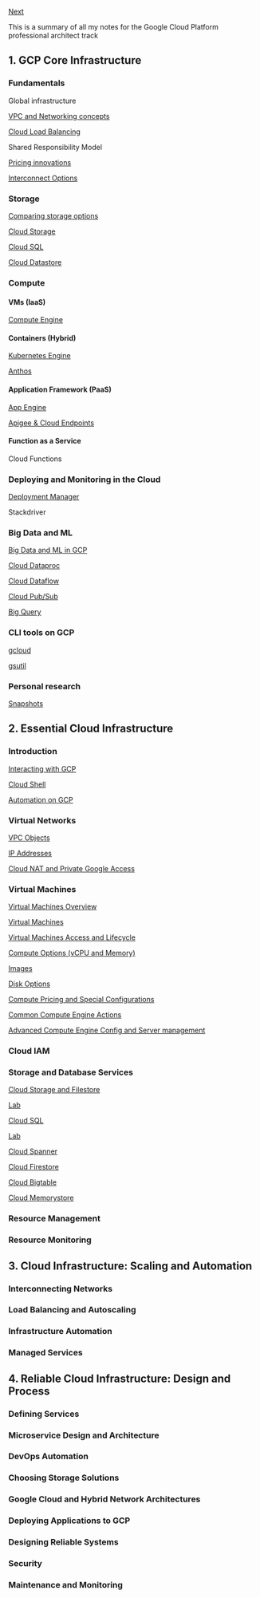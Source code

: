 [Next](https://github.com/paulowe/gcp/blob/main/gcp-core-infrastructure/vpc-networks.md)

This is a summary of all my notes for the Google Cloud Platform professional architect track

## 1. GCP Core Infrastructure                                                                                                                                           
### Fundamentals
Global infrastructure

[VPC and Networking concepts](https://github.com/paulowe/gcp/blob/main/gcp-core-infrastructure/vpc-networks.md)

[Cloud Load Balancing](https://github.com/paulowe/gcp/blob/main/gcp-core-infrastructure/cloud-load-balancer.md)

Shared Responsibility Model

[Pricing innovations](https://github.com/paulowe/gcp/blob/main/gcp-core-infrastructure/pricing.md)

[Interconnect Options](https://github.com/paulowe/gcp/blob/main/gcp-core-infrastructure/interconnect-options.md)
### Storage
[Comparing storage options](https://github.com/paulowe/gcp/blob/main/gcp-core-infrastructure/comparing-storage-options.md) 

[Cloud Storage](https://github.com/paulowe/gcp/blob/main/gcp-core-infrastructure/storage.md)

[Cloud SQL](https://github.com/paulowe/gcp/blob/main/gcp-core-infrastructure/cloud-sql.md)

[Cloud Datastore](https://github.com/paulowe/gcp/blob/main/gcp-core-infrastructure/cloud-datastore.md)
### Compute

#### VMs (IaaS)
[Compute Engine](https://github.com/paulowe/gcp/blob/main/gcp-core-infrastructure/compute-engine.md)
#### Containers (Hybrid)
[Kubernetes Engine](https://github.com/paulowe/gcp/blob/main/gcp-core-infrastructure/kubernetes-engine.md)

[Anthos](https://github.com/paulowe/gcp/blob/main/gcp-core-infrastructure/anthos.md)  
#### Application Framework (PaaS)
[App Engine](https://github.com/paulowe/gcp/blob/main/gcp-core-infrastructure/app-engine.md)

[Apigee & Cloud Endpoints](https://github.com/paulowe/gcp/blob/main/gcp-core-infrastructure/apigee_cloud-endpoints.md)

#### Function as a Service

Cloud Functions

### Deploying and Monitoring in the Cloud
[Deployment Manager](https://github.com/paulowe/gcp/blob/main/gcp-core-infrastructure/deployment-manager.md)

Stackdriver

### Big Data and ML
[Big Data and ML in GCP](https://github.com/paulowe/gcp/blob/main/gcp-core-infrastructure/big_data_ml.md)

[Cloud Dataproc](https://github.com/paulowe/gcp/blob/main/gcp-core-infrastructure/dataproc.md)

[Cloud Dataflow](https://github.com/paulowe/gcp/blob/main/gcp-core-infrastructure/dataflow.md)

[Cloud Pub/Sub](https://github.com/paulowe/gcp/blob/main/gcp-core-infrastructure/cloud-pubsub.md)

[Big Query](https://github.com/paulowe/gcp/blob/main/gcp-core-infrastructure/bigquery.md)

### CLI tools on GCP 
[gcloud](https://github.com/paulowe/gcp/blob/main/gcp-core-infrastructure/gcloud.md)

[gsutil](https://github.com/paulowe/gcp/blob/main/gcp-core-infrastructure/gsutil.md)

### Personal research
[Snapshots](https://github.com/paulowe/gcp/blob/main/gcp-core-infrastructure/snapshots.md)

## 2. Essential Cloud Infrastructure
### Introduction
[Interacting with GCP](https://github.com/paulowe/gcp/blob/main/interacting-with-gcp.md)

[Cloud Shell](https://github.com/paulowe/gcp/blob/main/cloud-shell.md)

[Automation on GCP](https://github.com/paulowe/gcp/blob/main/automation-on-gcp.md)

### Virtual Networks
[VPC Objects](https://github.com/paulowe/gcp/blob/main/vpc-objects.md)

[IP Addresses](https://github.com/paulowe/gcp/blob/main/ip-addresses.md)

[Cloud NAT and Private Google Access](https://github.com/paulowe/gcp/blob/main/cloud-nat-pga.md)

### Virtual Machines

[Virtual Machines Overview](https://github.com/paulowe/gcp/blob/main/virtual-machines-overview.md)

[Virtual Machines](https://github.com/paulowe/gcp/blob/main/virtual-machines.md)

[Virtual Machines Access and Lifecycle](https://github.com/paulowe/gcp/blob/main/vm-access-lifecycle.md)

[Compute Options (vCPU and Memory)](https://github.com/paulowe/gcp/blob/main/compute-options.md)

[Images](https://github.com/paulowe/gcp/blob/main/images.md)

[Disk Options](https://github.com/paulowe/gcp/blob/main/disk-options.md)

[Compute Pricing and Special Configurations](https://github.com/paulowe/gcp/blob/main/vm-pricing-special-configs.md)

[Common Compute Engine Actions](https://github.com/paulowe/gcp/blob/main/compute-engine-actions.md)

[Advanced Compute Engine Config and Server management](https://github.com/paulowe/gcp/blob/main/mc-server-lab.md)

### Cloud IAM

### Storage and Database Services
[Cloud Storage and Filestore](https://github.com/paulowe/gcp/blob/main/cloud-.md)

[Lab](https://github.com/paulowe/gcp/blob/main/cloud-.md)

[Cloud SQL](https://github.com/paulowe/gcp/blob/main/cloud-.md)

[Lab](https://github.com/paulowe/gcp/blob/main/cloud-.md)

[Cloud Spanner](https://github.com/paulowe/gcp/blob/main/cloud-.md)

[Cloud Firestore](https://github.com/paulowe/gcp/blob/main/cloud-.md)

[Cloud Bigtable](https://github.com/paulowe/gcp/blob/main/cloud-.md)

[Cloud Memorystore](https://github.com/paulowe/gcp/blob/main/cloud-.md)

### Resource Management

### Resource Monitoring

## 3. Cloud Infrastructure: Scaling and Automation
### Interconnecting Networks

### Load Balancing and Autoscaling

### Infrastructure Automation

### Managed Services

## 4. Reliable Cloud Infrastructure: Design and Process
### Defining Services

### Microservice Design and Architecture

### DevOps Automation

### Choosing Storage Solutions

### Google Cloud and Hybrid Network Architectures

### Deploying Applications to GCP

### Designing Reliable Systems

### Security

### Maintenance and Monitoring
